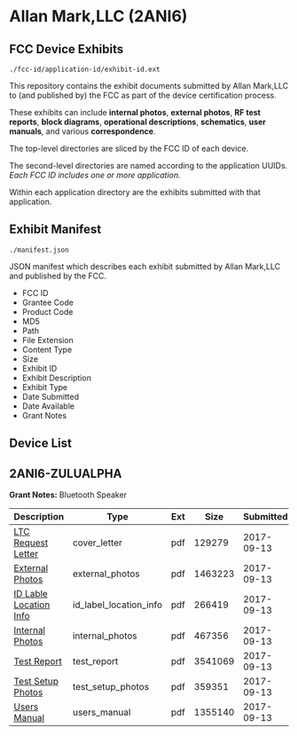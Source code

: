 # Allan Mark,LLC (2ANI6)
## FCC Device Exhibits

```
./fcc-id/application-id/exhibit-id.ext
```

This repository contains the exhibit documents submitted by Allan Mark,LLC to (and published by) the FCC as part of the device certification process.

These exhibits can include **internal photos**, **external photos**, **RF test reports**, **block diagrams**, **operational descriptions**, **schematics**, **user manuals**, and various **correspondence**.

The top-level directories are sliced by the FCC ID of each device.

The second-level directories are named according to the application UUIDs. *Each FCC ID includes one or more application.*

Within each application directory are the exhibits submitted with that application. 

## Exhibit Manifest

```
./manifest.json
```

JSON manifest which describes each exhibit submitted by Allan Mark,LLC and published by the FCC.

- FCC ID
- Grantee Code
- Product Code
- MD5
- Path
- File Extension
- Content Type
- Size
- Exhibit ID
- Exhibit Description
- Exhibit Type
- Date Submitted
- Date Available
- Grant Notes

## Device List
## 2ANI6-ZULUALPHA
**Grant Notes:** Bluetooth Speaker

| Description | Type | Ext | Size | Submitted | Available |
| ----------- | ---- | --- | ---- | --------- | --------- |
| [LTC Request Letter](2ANI6-ZULUALPHA/b2a817bf9f2072053418809dac5fac97/3558665.pdf) | cover_letter | pdf | 129279 | 2017-09-13 | 2017-09-13 |
| [External Photos](2ANI6-ZULUALPHA/b2a817bf9f2072053418809dac5fac97/3558666.pdf) | external_photos | pdf | 1463223 | 2017-09-13 | 2017-09-13 |
| [ID Lable Location Info](2ANI6-ZULUALPHA/b2a817bf9f2072053418809dac5fac97/3558667.pdf) | id_label_location_info | pdf | 266419 | 2017-09-13 | 2017-09-13 |
| [Internal Photos](2ANI6-ZULUALPHA/b2a817bf9f2072053418809dac5fac97/3558669.pdf) | internal_photos | pdf | 467356 | 2017-09-13 | 2017-09-13 |
| [Test Report](2ANI6-ZULUALPHA/b2a817bf9f2072053418809dac5fac97/3558668.pdf) | test_report | pdf | 3541069 | 2017-09-13 | 2017-09-13 |
| [Test Setup Photos](2ANI6-ZULUALPHA/b2a817bf9f2072053418809dac5fac97/3558670.pdf) | test_setup_photos | pdf | 359351 | 2017-09-13 | 2017-09-13 |
| [Users Manual](2ANI6-ZULUALPHA/b2a817bf9f2072053418809dac5fac97/3558671.pdf) | users_manual | pdf | 1355140 | 2017-09-13 | 2017-09-13 |
